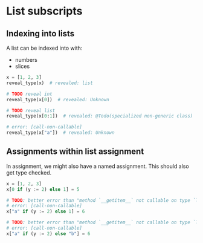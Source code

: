 # List subscripts

## Indexing into lists

A list can be indexed into with:

- numbers
- slices

```py
x = [1, 2, 3]
reveal_type(x)  # revealed: list

# TODO reveal int
reveal_type(x[0])  # revealed: Unknown

# TODO reveal list
reveal_type(x[0:1])  # revealed: @Todo(specialized non-generic class)

# error: [call-non-callable]
reveal_type(x["a"])  # revealed: Unknown
```

## Assignments within list assignment

In assignment, we might also have a named assignment. This should also get type checked.

```py
x = [1, 2, 3]
x[0 if (y := 2) else 1] = 5

# TODO: better error than "method `__getitem__` not callable on type `list`"
# error: [call-non-callable]
x["a" if (y := 2) else 1] = 6

# TODO: better error than "method `__getitem__` not callable on type `list`"
# error: [call-non-callable]
x["a" if (y := 2) else "b"] = 6
```

